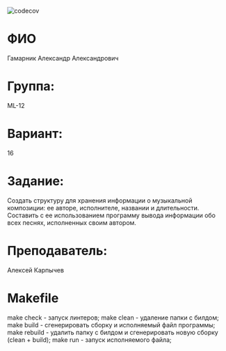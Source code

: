 ![codecov](https://codecov.io/gh/alexwerben/C_Cpp_HW/branch/hw-1/graph/badge.svg)

# ФИО

Гамарник Александр Александрович

# Группа:

ML-12

# Вариант:

16

# Задание:

Создать структуру для хранения информации о музыкальной композиции: ее авторе, исполнителе, названии и длительности. Составить с ее использованием программу вывода информации обо всех песнях, исполненных своим автором.

# Преподаватель:

Алексей Карпычев

# Makefile

make check - запуск линтеров;
make clean - удаление папки с билдом;
make build - сгенерировать сборку и исполняемый файл программы;
make rebuild - удалить папку с билдом и сгенерировать новую сборку (clean + build);
make run - запуск исполняемого файла;
